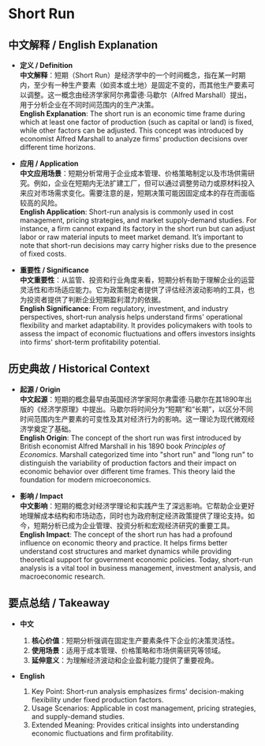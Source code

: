 # Short Run

## 中文解释 / English Explanation

* **定义 / Definition**  
  **中文解释**：短期（Short Run）是经济学中的一个时间概念，指在某一时期内，至少有一种生产要素（如资本或土地）是固定不变的，而其他生产要素可以调整。这一概念由经济学家阿尔弗雷德·马歇尔（Alfred Marshall）提出，用于分析企业在不同时间范围内的生产决策。  
  **English Explanation**: The short run is an economic time frame during which at least one factor of production (such as capital or land) is fixed, while other factors can be adjusted. This concept was introduced by economist Alfred Marshall to analyze firms' production decisions over different time horizons.

* **应用 / Application**  
  **中文应用场景**：短期分析常用于企业成本管理、价格策略制定以及市场供需研究。例如，企业在短期内无法扩建工厂，但可以通过调整劳动力或原材料投入来应对市场需求变化。需要注意的是，短期决策可能因固定成本的存在而面临较高的风险。  
  **English Application**: Short-run analysis is commonly used in cost management, pricing strategies, and market supply-demand studies. For instance, a firm cannot expand its factory in the short run but can adjust labor or raw material inputs to meet market demand. It’s important to note that short-run decisions may carry higher risks due to the presence of fixed costs.

* **重要性 / Significance**  
  **中文重要性**：从监管、投资和行业角度来看，短期分析有助于理解企业的运营灵活性和市场适应能力。它为政策制定者提供了评估经济波动影响的工具，也为投资者提供了判断企业短期盈利潜力的依据。  
  **English Significance**: From regulatory, investment, and industry perspectives, short-run analysis helps understand firms' operational flexibility and market adaptability. It provides policymakers with tools to assess the impact of economic fluctuations and offers investors insights into firms' short-term profitability potential.

## 历史典故 / Historical Context

* **起源 / Origin**  
  **中文起源**：短期的概念最早由英国经济学家阿尔弗雷德·马歇尔在其1890年出版的《经济学原理》中提出。马歇尔将时间分为“短期”和“长期”，以区分不同时间范围内生产要素的可变性及其对经济行为的影响。这一理论为现代微观经济学奠定了基础。  
  **English Origin**: The concept of the short run was first introduced by British economist Alfred Marshall in his 1890 book *Principles of Economics*. Marshall categorized time into "short run" and "long run" to distinguish the variability of production factors and their impact on economic behavior over different time frames. This theory laid the foundation for modern microeconomics.

* **影响 / Impact**  
  **中文影响**：短期的概念对经济学理论和实践产生了深远影响。它帮助企业更好地理解成本结构和市场动态，同时也为政府制定经济政策提供了理论支持。如今，短期分析已成为企业管理、投资分析和宏观经济研究的重要工具。  
  **English Impact**: The concept of the short run has had a profound influence on economic theory and practice. It helps firms better understand cost structures and market dynamics while providing theoretical support for government economic policies. Today, short-run analysis is a vital tool in business management, investment analysis, and macroeconomic research.

## 要点总结 / Takeaway

* **中文**  
  1. **核心价值**：短期分析强调在固定生产要素条件下企业的决策灵活性。  
  2. **使用场景**：适用于成本管理、价格策略和市场供需研究等领域。  
  3. **延伸意义**：为理解经济波动和企业盈利能力提供了重要视角。

* **English**  
  1. Key Point: Short-run analysis emphasizes firms' decision-making flexibility under fixed production factors.  
  2. Usage Scenarios: Applicable in cost management, pricing strategies, and supply-demand studies.  
  3. Extended Meaning: Provides critical insights into understanding economic fluctuations and firm profitability.